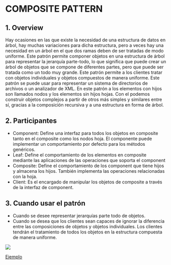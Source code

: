 # COMPOSITE PATTERN

## 1. Overview
Hay ocasiones en las que existe la necesidad de una estructura de datos en árbol, hay muchas variaciones para dicha estructura, pero a veces hay una necesidad en un árbol en el que dos ramas deben de ser tratadas de modo uniforme.
Este patrón permite componer objetos en una estructura de árbol para representar la jerarquía parte-todo, lo que significa que puede crear un árbol de objetos que se compone de diferentes partes, pero que puede ser tratada como un todo muy grande. Este patrón permite a los clientes tratar con objetos individuales y objetos compuestos de manera uniforme. Este patrón se puede usar para representar un sistema de directorios de archivos o un analizador de XML. En este patrón a los elementos con hijos son llamados nodos y los elementos sin hijos hojas. Con el podemos construir objetos complejos a partir de otros más simples y similares entre sí, gracias a la composición recursiva y a una estructura en forma de árbol.

## 2. Participantes
* Component: Define una interfaz para todos los objetos en composite tanto en el composite como los nodos hoja. El componente puede implementar un comportamiento por defecto para los métodos genéricos.
* Leaf: Define el comportamiento de los elementos en composite mediante las aplicaciones de las operaciones que soporta el component
* Composite: Define el comportamiento de los component que tiene hijos y almacena los hijos. También implementa las operaciones relacionadas con la hoja.
* Client: Es el encargado de manipular los objetos de composite a través de la interfaz de component.

## 3. Cuando usar el patrón
* Cuando se desee representar jerarquías parte todo de objetos.
* Cuando se desea que los clientes sean capaces de ignorar la diferencia entre las composiciones de objetos y objetos individuales. Los clientes tendrán el tratamiento de todos los objetos en la estructura compuesta de manera uniforme.


![](https://upload.wikimedia.org/wikipedia/commons/5/5a/Composite_UML_class_diagram_%28fixed%29.svg)

[Ejemplo](https://github.com/ajpaez/Learning/tree/master/Design%20Patterms/src/main/java/apr/learning/pattern/structural/composite)